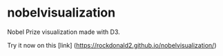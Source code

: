 # nobelvisualization
Nobel Prize visualization made with D3.

Try it now on this [link] (https://rockdonald2.github.io/nobelvisualization/)
